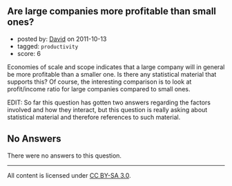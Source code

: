 ## Are large companies more profitable than small ones?

- posted by: [David](https://stackexchange.com/users/-1/114-david) on 2011-10-13
- tagged: `productivity`
- score: 6

Economies of scale and scope indicates that a large company will in general be more profitable than a smaller one. Is there any statistical material that supports this? Of course, the interesting comparison is to look at profit/income ratio for large companies compared to small ones. 

EDIT: So far this question has gotten two answers regarding the factors involved and how they interact, but this question is really asking about statistical material and therefore references to such material.

## No Answers

There were no answers to this question.


---

All content is licensed under [CC BY-SA 3.0](https://creativecommons.org/licenses/by-sa/3.0/).
